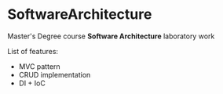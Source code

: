 # SoftwareArchitecture
Master's Degree course **Software Architecture** laboratory work

List of features:
- MVC pattern
- CRUD implementation
- DI + IoC

